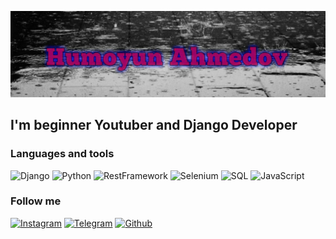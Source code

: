 ![Header](https://github.com/Humoyun209/humoyun209/blob/master/assets/github1.jpg)

## I'm beginner Youtuber and Django Developer

### Languages and tools
![Django](https://img.shields.io/badge/-Django-090909?style=for-the-badge&logo=django)
![Python](https://img.shields.io/badge/-Python-090909?style=for-the-badge&logo=python)
![RestFramework](https://img.shields.io/badge/-DjangoRestFramework-090909?style=for-the-badge&logo=DRF)
![Selenium](https://img.shields.io/badge/-Selenium-090909?style=for-the-badge&logo=selenium)
![SQL](https://img.shields.io/badge/-Postgresql-090909?style=for-the-badge&logo=postgre)
![JavaScript](https://img.shields.io/badge/-JavaScript-090909?style=for-the-badge&logo=javascript)

### Follow me
[![Instagram](https://img.shields.io/badge/-Instagram-090909?style=for-the-badge&logo=instagram)](https://www.instagram.com/h.ahmedov209/)
[![Telegram](https://img.shields.io/badge/-Telegram-090909?style=for-the-badge&logo=telegram)](https://t.me/Humoyun209)
[![Github](https://img.shields.io/badge/-Github-090909?style=for-the-badge&logo=github)](https://github.com/Humoyun209)